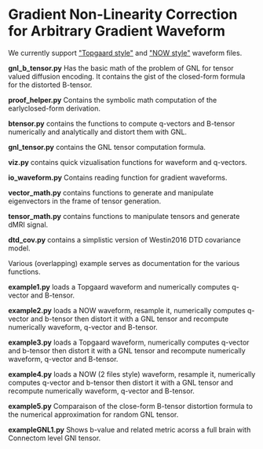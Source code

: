 # Gradient Non-Linearity Correction for Arbitrary Gradient Waveform


We currently support ["Topgaard style"](https://github.com/daniel-topgaard/md-dmri/blob/master/acq/bruker/paravision/make_waveform.m) and ["NOW style"](https://github.com/jsjol/NOW) waveform files.




**gnl_b_tensor.py** Has the basic math of the problem of GNL for tensor valued diffusion encoding. It contains the gist of the closed-form formula for the distorted B-tensor.

**proof_helper.py** Contains the symbolic math computation of the earlyclosed-form derivation.

**btensor.py** contains the functions to compute q-vectors and B-tensor numerically and analytically and distort them with GNL.

**gnl_tensor.py** contains the GNL tensor computation formula.

**viz.py** contains quick vizualisation functions for waveform and q-vectors.

**io_waveform.py** Contains reading function for gradient waveforms.

**vector_math.py** contains functions to generate and manipulate eigenvectors in the frame of tensor generation.

**tensor_math.py** contains functions to manipulate tensors and generate dMRI signal.

**dtd_cov.py** contains a simplistic version of Westin2016 DTD covariance model.

Various (overlapping) example serves as documentation for the various functions. 

**example1.py** loads a Topgaard waveform and numerically computes q-vector and B-tensor.

**example2.py** loads a NOW waveform, resample it, numerically computes q-vector and b-tensor then distort it with a GNL tensor and recompute numerically waveform, q-vector and B-tensor.  

**example3.py** loads a Topgaard waveform,  numerically computes q-vector and b-tensor then distort it with a GNL tensor and recompute numerically waveform, q-vector and B-tensor.  

**example4.py** loads a NOW (2 files style) waveform, resample it, numerically computes q-vector and b-tensor then distort it with a GNL tensor and recompute numerically waveform, q-vector and B-tensor.
  
**example5.py** Comparaison of the close-form B-tensor distortion formula to the numerical approximation for random GNL tensor.  

**exampleGNL1.py** Shows b-value and related metric acorss a full brain with Connectom level GNl tensor.





